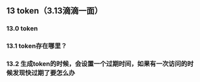 ## 13 token（3.13滴滴一面）

### 13.0 token

### 13.1 token存在哪里？

### 13.2 生成token的时候，会设置一个过期时间，如果有一次访问的时候发现快过期了要怎么办